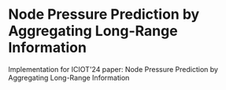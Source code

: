 # Node Pressure Prediction by Aggregating Long-Range Information
Implementation for ICIOT'24 paper: Node Pressure Prediction by Aggregating Long-Range Information
